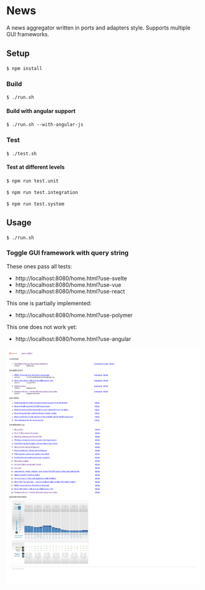 # News

A news aggregator written in ports and adapters style. Supports multiple GUI frameworks.

## Setup

```shell
$ npm install
```

### Build

```shell
$ ./run.sh
```

#### Build with angular support

```shell
$ ./run.sh --with-angular-js
```

### Test 

```shell
$ ./test.sh
```

#### Test at different levels

```
$ npm run test.unit
```

```
$ npm run test.integration
```

```
$ npm run test.system
```

## Usage

```shell
$ ./run.sh
```

### Toggle GUI framework with query string

These ones pass all tests: 

* http://localhost:8080/home.html?use-svelte
* http://localhost:8080/home.html?use-vue
* http://localhost:8080/home.html?use-react

This one is partially implemented:

* http://localhost:8080/home.html?use-polymer

This one does not work yet:

* http://localhost:8080/home.html?use-angular

![Svelte screenshot](https://github.com/ben-biddington/news/blob/7fde3938eca6f40b3dbba9eade0c93488164a41b/doc/assets/vanilla-svelte-24-jun-2020.png)